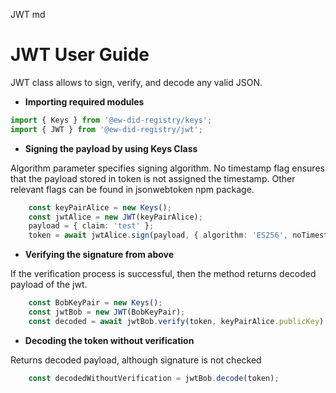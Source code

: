 JWT md

# JWT User Guide

JWT class allows to sign, verify, and decode any valid JSON.

* **Importing required modules**

``` typescript
import { Keys } from '@ew-did-registry/keys';
import { JWT } from '@ew-did-registry/jwt';
```

* **Signing the payload by using Keys Class**

Algorithm parameter specifies signing algorithm.
No timestamp flag ensures that the payload stored in token is not assigned the timestamp.
Other relevant flags can be found in jsonwebtoken npm package.
``` typescript
    const keyPairAlice = new Keys(); 
    const jwtAlice = new JWT(keyPairAlice);
    payload = { claim: 'test' };
    token = await jwtAlice.sign(payload, { algorithm: 'ES256', noTimestamp: true });
```

* **Verifying the signature from above**

If the verification process is successful, then the method returns decoded payload of the jwt.
``` typescript
    const BobKeyPair = new Keys();
    const jwtBob = new JWT(BobKeyPair);
    const decoded = await jwtBob.verify(token, keyPairAlice.publicKey);
```

* **Decoding the token without verification**

Returns decoded payload, although signature is not checked
``` typescript
    const decodedWithoutVerification = jwtBob.decode(token);
```